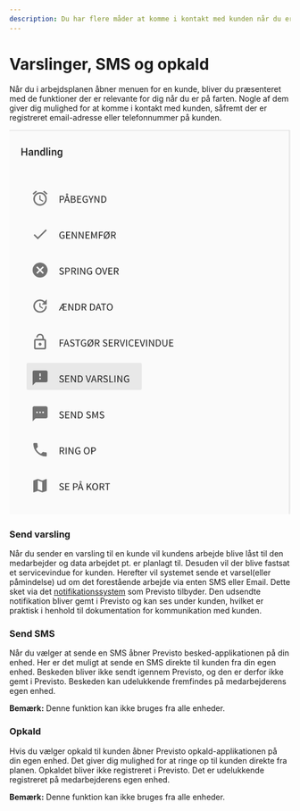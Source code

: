 ```yaml
---
description: Du har flere måder at komme i kontakt med kunden når du er på farten.
---
```


# Varslinger, SMS og opkald

Når du i arbejdsplanen åbner menuen for en kunde, bliver du præsenteret med de funktioner der er relevante for dig når du er på farten. Nogle af dem giver dig mulighed for at komme i kontakt med kunden, såfremt der er registreret email-adresse eller telefonnummer på kunden.

![Funktioner for en kunde p&#xE5; planen](../.gitbook/assets/skaermbillede-2018-10-30-kl.-09.48.00%20%281%29.png)

### Send varsling

Når du sender en varsling til en kunde vil kundens arbejde blive låst til den medarbejder og data arbejdet pt. er planlagt til. Desuden vil der blive fastsat et servicevindue for kunden. Herefter vil systemet sende et varsel\(eller påmindelse\) ud om det forestående arbejde via enten SMS eller Email. Dette sket via det [notifikationssystem](virksomhed/notifikationer.md#indstil-notifikationer) som Previsto tilbyder. Den udsendte notifikation bliver gemt i Previsto og kan ses under kunden, hvilket er praktisk i henhold til dokumentation for kommunikation med kunden.

### Send SMS

Når du vælger at sende en SMS åbner Previsto besked-applikationen på din enhed. Her er det muligt at sende en SMS direkte til kunden fra din egen enhed. Beskeden bliver ikke sendt igennem Previsto, og den er derfor ikke gemt i Previsto. Beskeden kan udelukkende fremfindes på medarbejderens egen enhed.

**Bemærk:** Denne funktion kan ikke bruges fra alle enheder.

### Opkald

Hvis du vælger opkald til kunden åbner Previsto opkald-applikationen på din egen enhed. Det giver dig mulighed for at ringe op til kunden direkte fra planen. Opkaldet bliver ikke registreret i Previsto. Det er udelukkende registreret på medarbejderens egen enhed.

**Bemærk:** Denne funktion kan ikke bruges fra alle enheder.

